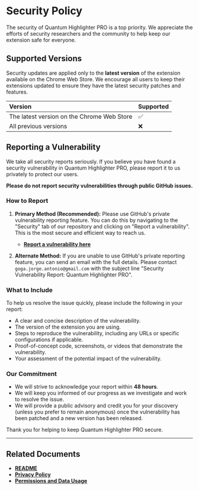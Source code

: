 # Security Policy

The security of Quantum Highlighter PRO is a top priority. We appreciate the efforts of security researchers and the community to help keep our extension safe for everyone.

## Supported Versions

Security updates are applied only to the **latest version** of the extension available on the Chrome Web Store. We encourage all users to keep their extensions updated to ensure they have the latest security patches and features.

| Version | Supported          |
| :------- | :------------------ |
| The latest version on the Chrome Web Store | :white_check_mark: |
| All previous versions   | :x:                |

## Reporting a Vulnerability

We take all security reports seriously. If you believe you have found a security vulnerability in Quantum Highlighter PRO, please report it to us privately to protect our users.

**Please do not report security vulnerabilities through public GitHub issues.**

### How to Report

1.  **Primary Method (Recommended):** Please use GitHub's private vulnerability reporting feature. You can do this by navigating to the "Security" tab of our repository and clicking on "Report a vulnerability". This is the most secure and efficient way to reach us.
    *   [**Report a vulnerability here**](https://github.com/Jorge-Antonio-Gomez/quantum-highlighter-pro-chrome-extension/security/advisories/new)

2.  **Alternate Method:** If you are unable to use GitHub's private reporting feature, you can send an email with the full details. Please contact `goga.jorge.antonio@gmail.com` with the subject line "Security Vulnerability Report: Quantum Highlighter PRO".

### What to Include

To help us resolve the issue quickly, please include the following in your report:

*   A clear and concise description of the vulnerability.
*   The version of the extension you are using.
*   Steps to reproduce the vulnerability, including any URLs or specific configurations if applicable.
*   Proof-of-concept code, screenshots, or videos that demonstrate the vulnerability.
*   Your assessment of the potential impact of the vulnerability.

### Our Commitment

*   We will strive to acknowledge your report within **48 hours**.
*   We will keep you informed of our progress as we investigate and work to resolve the issue.
*   We will provide a public advisory and credit you for your discovery (unless you prefer to remain anonymous) once the vulnerability has been patched and a new version has been released.

Thank you for helping to keep Quantum Highlighter PRO secure.

---
## Related Documents

- **[README](README.md)**
- **[Privacy Policy](PRIVACY_POLICY.md)**
- **[Permissions and Data Usage](PERSMISSIONS_AND_DATA_USAGE.md)**